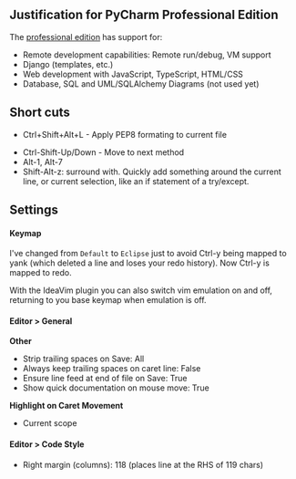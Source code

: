 ## Justification for PyCharm Professional Edition

The [professional edition](https://www.jetbrains.com/pycharm/features/editions_comparison_matrix.html) has support for:
* Remote development capabilities: Remote run/debug, VM support
* Django (templates, etc.)
* Web development with JavaScript, TypeScript, HTML/CSS
* Database, SQL and UML/SQLAlchemy Diagrams (not used yet)

## Short cuts
- Ctrl+Shift+Alt+L - Apply PEP8 formating to current file
* Ctrl-Shift-Up/Down - Move to next method
* Alt-1, Alt-7
* Shift-Alt-z: surround with. Quickly add something around the current line, or current selection, like an if statement of a try/except.

## Settings

#### Keymap
I've changed from `Default` to `Eclipse` just to avoid Ctrl-y being mapped to yank (which deleted a line and loses your redo history). Now Ctrl-y is mapped to redo.

With the IdeaVim plugin you can also switch vim emulation on and off, returning to you base keymap when emulation is off.

#### Editor > General
**Other**
* Strip trailing spaces on Save: All
* Always keep trailing spaces on caret line: False
* Ensure line feed at end of file on Save: True
* Show quick documentation on mouse move: True

**Highlight on Caret Movement**
* Current scope

#### Editor > Code Style
* Right margin (columns): 118 (places line at the RHS of 119 chars)
